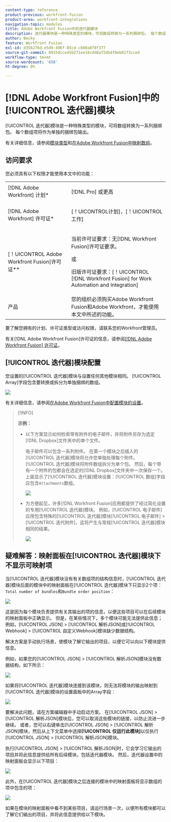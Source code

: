 ```yaml
---
content-type: reference
product-previous: workfront-fusion
product-area: workfront-integrations
navigation-topic: modules
title: Adobe Workfront Fusion中的迭代器模块
description: 迭代器模块是一种特殊类型的模块，可将数组转换为一系列捆绑包。 每个数组项将作为单独的捆绑包输出。
author: Becky
feature: Workfront Fusion
exl-id: d356276d-e5d9-496f-85cd-cb60a8f8f377
source-git-commit: 0915dcce45b271ee18cdd8af5db4f0eb01f3cced
workflow-type: tm+mt
source-wordcount: '658'
ht-degree: 0%

---
```


# [!DNL Adobe Workfront Fusion]中的[!UICONTROL 迭代器]模块

[!UICONTROL 迭代器]模块是一种特殊类型的模块，可将数组转换为一系列捆绑包。 每个数组项将作为单独的捆绑包输出。

有关详细信息，请参阅[模块类型](../../workfront-fusion/modules/module-types.md)和[在Adobe Workfront Fusion中映射数组](../../workfront-fusion/mapping/map-an-array.md)。

## 访问要求

您必须具有以下权限才能使用本文中的功能：

<table style="table-layout:auto">
 <col> 
 <col> 
 <tbody> 
  <tr> 
    <td role="rowheader">[!DNL Adobe Workfront] 计划*</td> 
   <td> <p>[!DNL Pro] 或更高</p> </td> 
  </tr> 
  <tr data-mc-conditions=""> 
   <td role="rowheader">[!DNL Adobe Workfront] 许可证*</td> 
   <td> <p>[！UICONTROL计划]，[！UICONTROL工作]</p> </td> 
  </tr> 
  <tr> 
   <td role="rowheader">[！UICONTROL Adobe Workfront Fusion]许可证**</td> 
   <td>
   <p>当前许可证要求：无[!DNL Workfront Fusion]许可证要求。</p>
   <p>或</p>
   <p>旧版许可证要求：[！UICONTROL [!DNL Workfront Fusion] for Work Automation and Integration] </p>
   </td> 
  </tr> 
  <tr> 
   <td role="rowheader">产品</td> 
   <td>您的组织必须购买Adobe Workfront Fusion和Adobe Workfront，才能使用本文中所述的功能。</td> 
  </tr> 
 </tbody> 
</table>

要了解您拥有的计划、许可证类型或访问权限，请联系您的Workfront管理员。

有关[!DNL Adobe Workfront Fusion]许可证的信息，请参阅[[!DNL Adobe Workfront Fusion] 许可证](../../workfront-fusion/get-started/license-automation-vs-integration.md)。

## [!UICONTROL 迭代器]模块配置

您设置的[!UICONTROL 迭代器]模块与设置任何其他模块相同。 [!UICONTROL Array]字段包含要转换或拆分为单独捆绑的数组。

![](assets/set-up-iterator-350x190.jpg)

有关详细信息，请参阅[在Adobe Workfront Fusion中配置模块的设置](../../workfront-fusion/modules/configure-a-modules-settings.md)。

>[!INFO]
>
>**示例：**
>
>* 以下方案显示如何检索带有附件的电子邮件，并将附件另存为选定[!DNL Dropbox]文件夹中的单个文件。
>
>   电子邮件可以包含一系列附件。 在第一个模块之后插入的[!UICONTROL 迭代器]模块将允许您单独处理每个附件。 [!UICONTROL 迭代器]模块将附件数组拆分为单个包。 然后，每个带有一个附件的包都会在选定的[!DNL Dropbox]文件夹中一次保存一个。 上面显示了[!UICONTROL 迭代器]模块设置：[!UICONTROL 数组]字段应包含`Attachments`数组。
>
>   ![](assets/attachments-array-350x154.jpg)
>
>* 为方便起见，许多[!DNL Workfront Fusion]应用都提供了经过简化设置的专用[!UICONTROL 迭代器]模块。 例如，[!UICONTROL 电子邮件]应用包含特殊的[!UICONTROL 迭代器]模块[!UICONTROL 电子邮件] > [!UICONTROL 迭代附件]，这将产生与常规[!UICONTROL 迭代器]模块相同的结果。
>
>   ![](assets/specialized-iterators-350x135.jpg)


## 疑难解答：映射面板在[!UICONTROL 迭代器]模块下不显示可映射项

当[!UICONTROL 迭代器]模块没有有关数组项的结构信息时，[!UICONTROL 迭代器]模块后面的模块中的映射面板在[!UICONTROL 迭代器]模块下只显示2个项：`Total number of bundles`和`Bundle order position`：

![](assets/mapping-panel-doesnt-display-350x147.png)

这是因为每个模块负责提供有关其输出的项的信息，以便这些项目可以在后续模块的映射面板中正确显示。 但是，在某些情况下，多个模块可能无法提供此信息；例如，[!UICONTROL JSON] > [!UICONTROL 解析JSON]或[!UICONTROL Webhook] > [!UICONTROL 自定义Webhook]模块缺少数据结构。

解决方案是手动执行场景，使模块了解它输出的项目，以便它可以向以下模块提供信息。

例如，如果您的[!UICONTROL JSON] > [!UICONTROL 解析JSON]模块没有数据结构，如下所示：

![](assets/json-parse-json-350x285.png)

如果将[!UICONTROL 迭代器]模块连接到该模块，则无法将模块的输出映射到[!UICONTROL 迭代器]模块的设置面板中的Array字段：

![](assets/connect-iterator-module-350x146.png)

要解决此问题，请在方案编辑器中手动启动方案。 在[!UICONTROL JSON] > [!UICONTROL 解析JSON]模块后，您可以取消这些模块的链接，以防止流进一步继续。 或者，您可以右键单击[!UICONTROL JSON] > [!UICONTROL 解析JSON]模块，然后从上下文菜单中选择&#x200B;**[!UICONTROL 仅运行此模块]**&#x200B;以仅执行[!UICONTROL JSON] > [!UICONTROL 解析JSON]模块。

执行[!UICONTROL JSON] > [!UICONTROL 解析JSON]时，它会学习它输出的项目并将此信息提供给所有后续模块，包括迭代器模块。 然后，迭代器设置中的映射面板会显示以下项目：

![](assets/mapping-panel-displays-items-350x131.png)

此外，在[!UICONTROL 迭代器]模块之后连接的模块中的映射面板将显示数组的项中包含的项：

![](assets/items-contained-in-array-350x156.png)

如果在模块的映射面板中看不到某些项目，请运行场景一次，以便所有模块都可以了解它们输出的项目，并将此信息提供给以下模块。
